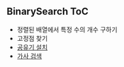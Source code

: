 ## BinarySearch ToC

* 정렬된 배열에서 특정 수의 개수 구하기
* 고정점 찾기
* [공유기 설치](https://www.acmicpc.net/problem/2110)
* [가사 검색](https://programmers.co.kr/learn/courses/30/lessons/60060)